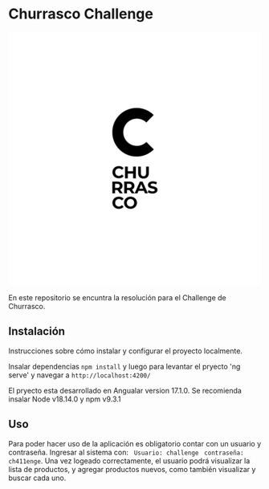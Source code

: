 # Churrasco Challenge
![Churrasco Digital](logoReademe.png)

En este repositorio se encuntra la resolución para el Challenge de Churrasco.

## Instalación

Instrucciones sobre cómo instalar y configurar el proyecto localmente.

Insalar dependencias `npm install` y luego para levantar el pryecto 'ng serve' y navegar a `http://localhost:4200/`

El pryecto esta desarrollado en Angualar version 17.1.0. Se recomienda insalar Node v18.14.0 y npm v9.3.1

## Uso

Para poder hacer uso de la aplicación es obligatorio contar con un usuario y contraseña.
Ingresar al sistema con:
` Usuario: challenge`
` contraseña: ch411enge`.
Una vez logeado correctamente, el usuario podrá visualizar la lista de productos, y agregar productos nuevos, como también visualizar y buscar cada uno.
